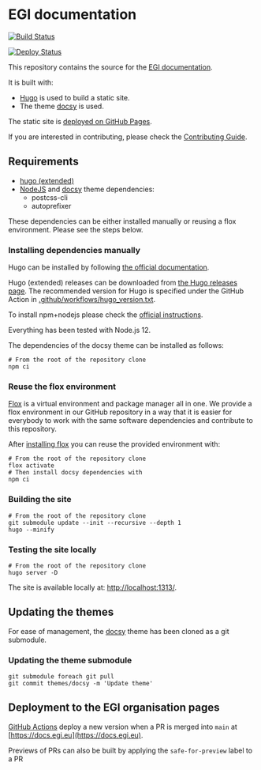 # EGI documentation

[![Build Status](https://github.com/EGI-Federation/documentation/workflows/Build%20documentation/badge.svg)](https://github.com/EGI-Federation/documentation/actions)

[![Deploy Status](https://github.com/EGI-Federation/documentation/workflows/Deploy%20to%20GitHub%20pages/badge.svg)](https://github.com/EGI-Federation/documentation/actions)

This repository contains the source for the [EGI documentation](https://docs.egi.eu).

It is built with:

- [Hugo](https://gohugo.io/) is used to build a static site.
- The theme [docsy](https://www.docsy.dev) is used.

The static site is [deployed on GitHub Pages](https://gohugo.io/hosting-and-deployment/hosting-on-github/).

If you are interested in contributing, please check the
[Contributing Guide](https://docs.egi.eu/about/contributing/).

## Requirements

- [hugo (extended)](https://gohugo.io)
- [NodeJS](https://nodejs.org/) and [docsy](https://www.docsy.dev) theme
  dependencies:
  - postcss-cli
  - autoprefixer

These dependencies can be either installed manually or
reusing a flox environment. Please see the steps below.

### Installing dependencies manually

Hugo can be installed by following
[the official documentation](https://gohugo.io/getting-started/installing).

Hugo (extended) releases can be downloaded from
[the Hugo releases page](https://github.com/gohugoio/hugo/releases).
The recommended version for Hugo is specified under the GitHub Action in
[.github/workflows/hugo_version.txt](.github/workflows/hugo_version.txt).

To install npm+nodejs please check the
[official instructions](https://www.npmjs.com/get-npm).

Everything has been tested with Node.js 12.

The dependencies of the docsy theme can be installed as follows:

```shell
# From the root of the repository clone
npm ci
```

### Reuse the flox environment

[Flox](https://flox.dev/) is a virtual environment and package manager
all in one. We provide a flox environment in our GitHub repository
in a way that it is easier for everybody to work with the same
software dependencies and contribute to this repository.

After [installing flox](https://flox.dev/docs/install-flox/)
you can reuse the provided environment with:

```shell
# From the root of the repository clone
flox activate
# Then install docsy dependencies with
npm ci
```

### Building the site

```shell
# From the root of the repository clone
git submodule update --init --recursive --depth 1
hugo --minify
```

### Testing the site locally

```shell
# From the root of the repository clone
hugo server -D
```

The site is available locally at:
[http://localhost:1313/](http://localhost:1313/).

## Updating the themes

For ease of management, the [docsy](https://www.docsy.dev/docs/getting-started/)
theme has been cloned as a git submodule.

### Updating the theme submodule

```shell
git submodule foreach git pull
git commit themes/docsy -m 'Update theme'
```

## Deployment to the EGI organisation pages

[GitHub Actions](https://github.com/EGI-Federation/documentation/tree/main/.github/workflows) deploy a new version when a PR is merged into `main` at [https://docs.egi.eu](https://docs.egi.eu).

Previews of PRs can also be built by applying the `safe-for-preview` label to a PR
